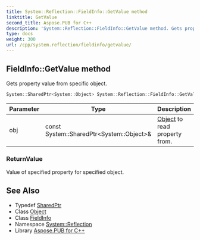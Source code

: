 ```yaml
---
title: System::Reflection::FieldInfo::GetValue method
linktitle: GetValue
second_title: Aspose.PUB for C++
description: 'System::Reflection::FieldInfo::GetValue method. Gets property value from specific object in C++.'
type: docs
weight: 300
url: /cpp/system.reflection/fieldinfo/getvalue/
---
```

## FieldInfo::GetValue method


Gets property value from specific object.

```cpp
System::SharedPtr<System::Object> System::Reflection::FieldInfo::GetValue(const System::SharedPtr<System::Object> &obj)
```


| Parameter | Type | Description |
| --- | --- | --- |
| obj | const System::SharedPtr\<System::Object\>\& | [Object](../../../system/object/) to read property from. |

### ReturnValue

Value of specified property for specified object.

## See Also

* Typedef [SharedPtr](../../../system/sharedptr/)
* Class [Object](../../../system/object/)
* Class [FieldInfo](../)
* Namespace [System::Reflection](../../)
* Library [Aspose.PUB for C++](../../../)
